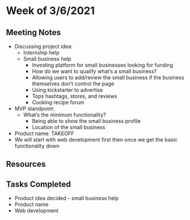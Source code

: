 # Week of 3/6/2021

## Meeting Notes
* Discussing project idea:
    * Internship help
    * Small business help
        * Investing platform for small businesses looking for funding
        * How do we want to qualify what’s a small business?
        * Allowing users to add/review the small business if the business themselves don’t control the page
        * Using kickstarter to advertise 
        * Tops hashtags, stores, and reviews
        * Cooking recipe forum
* MVP standpoint:
    * What’s the minimum functionality?
        * Being able to show the small business profile
        * Location of the small business 
* Product name: TAKEOFF
* We will start with web development first then once we get the basic functionality down 

## Resources



## Tasks Completed
* Product idea decided - small business help
* Product name 
* Web development

